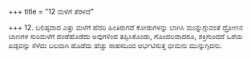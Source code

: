 +++
title = "12 ಮಳೆಗೆ ತೆರಳದೆ"

+++
12. ಬಲಿಷ್ಠವಾದ ಎತ್ತು ಮಳೆಗೆ ಹೆದರಿ ಹಿಂತಿರುಗದೆ ಕೋಡುಗಳನ್ನು ಬಾಗಿಸಿ  ಮುನ್ನುಗ್ಗುವಂತೆ  ದ್ರೋಣನ ಬಾಣಗಳ ಸುರಿಮಳೆಗೆ  ದಂಡೆಹೊಡೆದು ಅವುಗಳಿಂದ ತಪ್ಪಿಸಿಕೊಂಡು, ಗೊಂದಲವಾದರೂ, ಶಕ್ತಿಗುಂದದೆ ಒರೆಯ  ಖಡ್ಗವನ್ನು ಸೆಳೆದು ಬಲವಾಗಿ ಹೊಡೆದು ಹೆಚ್ಚು ಸಾಹಸದಿಂದ ಆರ್ಭಟಿಸುತ್ತ ಭೀಮನು ಮುನ್ನುಗ್ಗಿದನು.